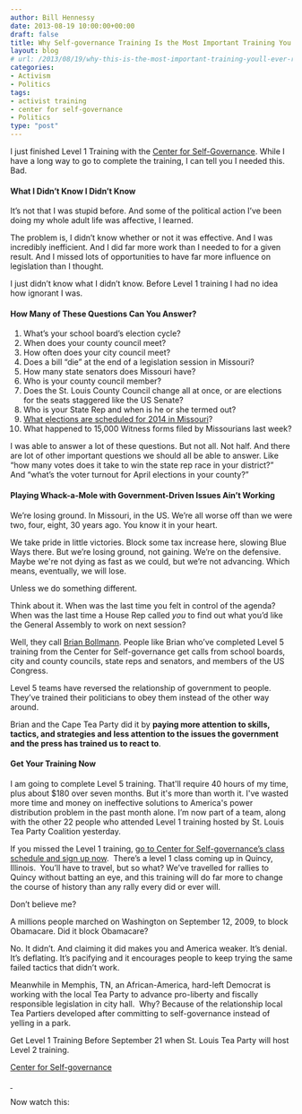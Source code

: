 ```yaml
---
author: Bill Hennessy
date: 2013-08-19 10:00:00+00:00
draft: false
title: Why Self-governance Training Is the Most Important Training You’ll Ever Receive
layout: blog
# url: /2013/08/19/why-this-is-the-most-important-training-youll-ever-receive/
categories:
- Activism
- Politics
tags:
- activist training
- center for self-governance
- Politics
type: "post"
---
```


I just finished Level 1 Training with the [Center for Self-Governance](https://www.tncsg.org/). While I have a long way to go to complete the training, I can tell you I needed this. Bad.


#### What I Didn’t Know I Didn’t Know


It’s not that I was stupid before. And some of the political action I’ve been doing my whole adult life was affective, I learned.

The problem is, I didn’t know whether or not it was effective. And I was incredibly inefficient. And I did far more work than I needed to for a given result. And I missed lots of opportunities to have far more influence on legislation than I thought.

I just didn’t know what I didn’t know. Before Level 1 training I had no idea how ignorant I was.


#### How Many of These Questions Can You Answer?





  1. What’s your school board’s election cycle?
  2. When does your county council meet?
  3. How often does your city council meet?
  4. Does a bill “die” at the end of a legislation session in Missouri?
  5. How many state senators does Missouri have?
  6. Who is your county council member?
  7. Does the St. Louis County Council change all at once, or are elections for the seats staggered like the US Senate?
  8. Who is your State Rep and when is he or she termed out?
  9. [What elections are scheduled for 2014 in Missouri](https://www.sos.mo.gov/elections/calendar/2014cal.asp)?
  10. What happened to 15,000 Witness forms filed by Missourians last week?

I was able to answer a lot of these questions. But not all. Not half. And there are lot of other important questions we should all be able to answer. Like “how many votes does it take to win the state rep race in your district?”  And “what’s the voter turnout for April elections in your county?”


#### Playing Whack-a-Mole with Government-Driven Issues Ain’t Working


We’re losing ground. In Missouri, in the US. We’re all worse off than we were two, four, eight, 30 years ago. You know it in your heart.

We take pride in little victories. Block some tax increase here, slowing Blue Ways there. But we’re losing ground, not gaining. We’re on the defensive. Maybe we're not dying as fast as we could, but we’re not advancing. Which means, eventually, we will lose.

Unless we do something different.

Think about it. When was the last time you felt in control of the agenda? When was the last time a House Rep called _you_ to find out what you’d like the General Assembly to work on next session?

Well, they call [Brian Bollmann](https://rockinconservative.com/). People like Brian who’ve completed Level 5 training from the Center for Self-governance get calls from school boards, city and county councils, state reps and senators, and members of the US Congress.

Level 5 teams have reversed the relationship of government to people. They’ve trained their politicians to obey them instead of the other way around.

Brian and the Cape Tea Party did it by **paying more attention to skills, tactics, and strategies and less attention to the issues the government and the press has trained us to react to**.


#### Get Your Training Now


I am going to complete Level 5 training. That'll require 40 hours of my time, plus about $180 over seven months. But it's more than worth it. I've wasted more time and money on ineffective solutions to America's power distribution problem in the past month alone. I’m now part of a team, along with the other 22 people who attended Level 1 training hosted by St. Louis Tea Party Coalition yesterday.

If you missed the Level 1 training, [go to Center for Self-governance’s class schedule and sign up now](https://www.tncsg.org/classes/).  There’s a level 1 class coming up in Quincy, Illinois.  You’ll have to travel, but so what? We’ve travelled for rallies to Quincy without batting an eye, and this training will do far more to change the course of history than any rally every did or ever will.

Don’t believe me?

A millions people marched on Washington on September 12, 2009, to block Obamacare. Did it block Obamacare?

No. It didn’t. And claiming it did makes you and America weaker. It’s denial. It’s deflating. It’s pacifying and it encourages people to keep trying the same failed tactics that didn’t work.

Meanwhile in Memphis, TN, an African-America, hard-left Democrat is working with the local Tea Party to advance pro-liberty and fiscally responsible legislation in city hall.  Why? Because of the relationship local Tea Partiers developed after committing to self-governance instead of yelling in a park.

Get Level 1 Training Before September 21 when St. Louis Tea Party will host Level 2 training.

[Center for Self-governance](https://youtu.be/Cl81UqChcrg)

[ ](https://youtu.be/Cl81UqChcrg)

Now watch this:

